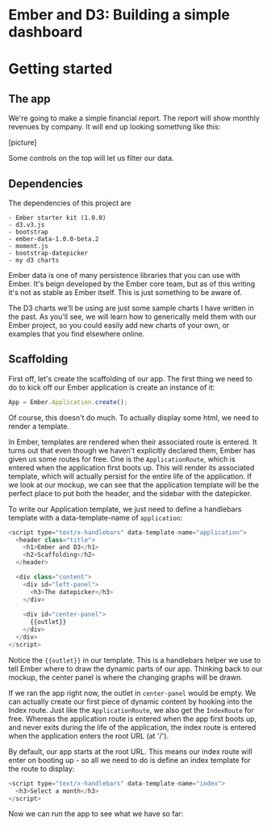 Ember and D3: Building a simple dashboard
=========================================

Getting started
===============

The app
-------

We're going to make a simple financial report. The report will show monthly revenues by company. It will end up looking something like this:

[picture]

Some controls on the top will let us filter our data.


Dependencies
------------

The dependencies of this project are

	- Ember starter kit (1.0.0)
	- d3.v3.js
	- bootstrap
	- ember-data-1.0.0-beta.2
	- moment.js
	- bootstrap-datepicker
	- my d3 charts

Ember data is one of many persistence libraries that you can use with Ember. It's beign developed by the Ember core team, but as of this writing it's not as stable as Ember itself. This is just something to be aware of.

The D3 charts we'll be using are just some sample charts I have written in the past. As you'll see, we will learn how to generically meld them with our Ember project, so you could easily add new charts of your own, or examples that you find elsewhere online.	


Scaffolding
-----------

First off, let's create the scaffolding of our app. The first thing we need to do to kick off our Ember application is create an instance of it:

```js
App = Ember.Application.create();
```

Of course, this doesn't do much. To actually display some html, we need to render a template.

In Ember, templates are rendered when their associated route is entered. It turns out that even though we haven't explicitly declared them, Ember has given us some routes for free. One is the `ApplicationRoute`, which is entered when the application first boots up. This will render its associated template, which will actually persist for the entire life of the application. If we look at our mockup, we can see that the application template will be the perfect place to put both the header, and the sidebar with the datepicker.

To write our Application template, we just need to define a handlebars template with a data-template-name of `application`:

```js
<script type="text/x-handlebars" data-template-name="application">
  <header class="title">
    <h1>Ember and D3</h1>
    <h2>Scaffolding</h2>
  </header>

  <div class="content"> 
    <div id="left-panel">
      <h3>The datepicker</h3>
    </div>
    
    <div id="center-panel">
      {{outlet}}
    </div>
  </div>
</script>
```

Notice the `{{outlet}}` in our template. This is a handlebars helper we use to tell Ember where to draw the dynamic parts of our app. Thinking back to our mockup, the center panel is where the changing graphs will be drawn.

If we ran the app right now, the outlet in `center-panel` would be empty. We can actually create our first piece of dynamic content by hooking into the Index route. Just like the `ApplicationRoute`, we also get the `IndexRoute` for free. Whereas the application route is entered when the app first boots up, and never exits during the life of the application, the index route is entered when the application enters the root URL (at '/').

By default, our app starts at the root URL. This means our index route will enter on booting up - so all we need to do is define an index template for the route to display:

```js
<script type="text/x-handlebars" data-template-name="index">
  <h3>Select a month</h3>
</script>
```

Now we can run the app to see what we have so far:

